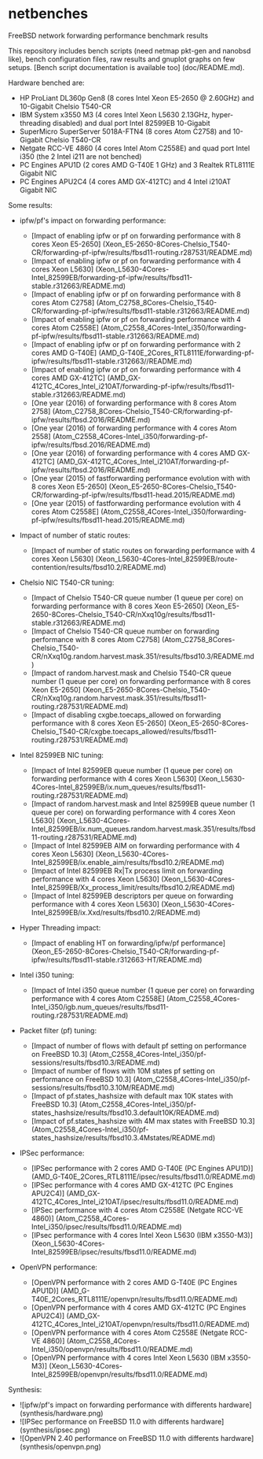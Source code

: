 # netbenches
FreeBSD network forwarding performance benchmark results

This repository includes bench scripts (need netmap pkt-gen and nanobsd like), bench configuration files, raw results and gnuplot graphs on few setups.
[Bench script documentation is available too] (doc/README.md).

Hardware benched are:
 - HP ProLiant DL360p Gen8 (8 cores Intel Xeon E5-2650 @ 2.60GHz) and 10-Gigabit Chelsio T540-CR
 - IBM System x3550 M3 (4 cores Intel Xeon L5630 2.13GHz, hyper-threading disabled) and dual port Intel 82599EB 10-Gigabit
 - SuperMicro SuperServer 5018A-FTN4 (8 cores Atom C2758) and 10-Gigabit Chelsio T540-CR
 - Netgate RCC-VE 4860 (4 cores Intel Atom C2558E) and quad port Intel i350 (the 2 Intel i211 are not benched)
 - PC Engines APU1D (2 cores AMD G-T40E 1 GHz) and 3 Realtek RTL8111E Gigabit NIC
 - PC Engines APU2C4 (4 cores AMD GX-412TC) and 4 Intel i210AT Gigabit NIC

Some results:
 - ipfw/pf's impact on forwarding performance:
    - [Impact of enabling ipfw or pf on forwarding performance with 8 cores Xeon E5-2650] (Xeon_E5-2650-8Cores-Chelsio_T540-CR/forwarding-pf-ipfw/results/fbsd11-routing.r287531/README.md)
    - [Impact of enabling ipfw or pf on forwarding performance with 4 cores Xeon L5630] (Xeon_L5630-4Cores-Intel_82599EB/forwarding-pf-ipfw/results/fbsd11-stable.r312663/README.md)
    - [Impact of enabling ipfw or pf on forwarding performance with 8 cores Atom C2758] (Atom_C2758_8Cores-Chelsio_T540-CR/forwarding-pf-ipfw/results/fbsd11-stable.r312663/README.md)
    - [Impact of enabling ipfw or pf on forwarding performance with 4 cores Atom C2558E] (Atom_C2558_4Cores-Intel_i350/forwarding-pf-ipfw/results/fbsd11-stable.r312663/README.md)
    - [Impact of enabling ipfw or pf on forwarding performance with 2 cores AMD G-T40E] (AMD_G-T40E_2Cores_RTL8111E/forwarding-pf-ipfw/results/fbsd11-stable.r312663//README.md)
    - [Impact of enabling ipfw or pf on forwarding performance with 4 cores AMD GX-412TC] (AMD_GX-412TC_4Cores_Intel_i210AT/forwarding-pf-ipfw/results/fbsd11-stable.r312663/README.md)
    - [One year (2016) of forwarding performance with 8 cores Atom 2758] (Atom_C2758_8Cores-Chelsio_T540-CR/forwarding-pf-ipfw/results/fbsd.2016/README.md)
    - [One year (2016) of forwarding performance with 4 cores Atom 2558] (Atom_C2558_4Cores-Intel_i350/forwarding-pf-ipfw/results/fbsd.2016/README.md)
    - [One year (2016) of forwarding performance with 4 cores AMD GX-412TC] (AMD_GX-412TC_4Cores_Intel_i210AT/forwarding-pf-ipfw/results/fbsd.2016/README.md)
    - [One year (2015) of fastforwarding performance evolution with with 8 cores Xeon E5-2650] (Xeon_E5-2650-8Cores-Chelsio_T540-CR/forwarding-pf-ipfw/results/fbsd11-head.2015/README.md)
    - [One year (2015) of fastforwarding performance evolution with 4 cores Atom C2558E] (Atom_C2558_4Cores-Intel_i350/forwarding-pf-ipfw/results/fbsd11-head.2015/README.md)


 - Impact of number of static routes:
    - [Impact of number of static routes on forwarding performance with 4 cores Xeon L5630] (Xeon_L5630-4Cores-Intel_82599EB/route-contention/results/fbsd10.2/README.md)
 - Chelsio NIC T540-CR tuning:
    - [Impact of Chelsio T540-CR queue number (1 queue per core) on forwarding performance with 8 cores Xeon E5-2650] (Xeon_E5-2650-8Cores-Chelsio_T540-CR/nXxq10g/results/fbsd11-stable.r312663/README.md)
    - [Impact of Chelsio T540-CR queue number on forwarding performance with 8 cores Atom C2758] (Atom_C2758_8Cores-Chelsio_T540-CR/nXxq10g.random.harvest.mask.351/results/fbsd10.3/README.md)
    - [Impact of random.harvest.mask and Chelsio T540-CR queue number (1 queue per core) on forwarding performance with 8 cores Xeon E5-2650] (Xeon_E5-2650-8Cores-Chelsio_T540-CR/nXxq10g.random.harvest.mask.351/results/fbsd11-routing.r287531/README.md)
    - [Impact of disabling cxgbe.toecaps_allowed on forwarding performance with 8 cores Xeon E5-2650] (Xeon_E5-2650-8Cores-Chelsio_T540-CR/cxgbe.toecaps_allowed/results/fbsd11-routing.r287531/README.md)
 - Intel 82599EB NIC tuning:
    - [Impact of Intel 82599EB queue number (1 queue per core) on forwarding performance with 4 cores Xeon L5630] (Xeon_L5630-4Cores-Intel_82599EB/ix.num_queues/results/fbsd11-routing.r287531/README.md)	
    - [Impact of random.harvest.mask and Intel 82599EB queue number (1 queue per core) on forwarding performance with 4 cores Xeon L5630] (Xeon_L5630-4Cores-Intel_82599EB/ix.num_queues.random.harvest.mask.351/results/fbsd11-routing.r287531/README.md)
	- [Impact of Intel 82599EB AIM on forwarding performance with 4 cores Xeon L5630] (Xeon_L5630-4Cores-Intel_82599EB/ix.enable_aim/results/fbsd10.2/README.md)
    - [Impact of Intel 82599EB Rx|Tx process limit on forwarding performance with 4 cores Xeon L5630] (Xeon_L5630-4Cores-Intel_82599EB/Xx_process_limit/results/fbsd10.2/README.md)
    - [Impact of Intel 82599EB descriptors per queue on forwarding performance with 4 cores Xeon L5630] (Xeon_L5630-4Cores-Intel_82599EB/ix.Xxd/results/fbsd10.2/README.md)
 - Hyper Threading impact:
    - [Impact of enabling HT on forwarding/ipfw/pf performance] (Xeon_E5-2650-8Cores-Chelsio_T540-CR/forwarding-pf-ipfw/results/fbsd11-stable.r312663-HT/README.md)
 - Intel i350 tuning:
    - [Impact of Intel i350 queue number (1 queue per core) on forwarding performance with 4 cores Atom C2558E] (Atom_C2558_4Cores-Intel_i350/igb.num_queues/results/fbsd11-routing.r287531/README.md)
 - Packet filter (pf) tuning:
    - [Impact of number of flows with default pf setting on performance on FreeBSD 10.3] (Atom_C2558_4Cores-Intel_i350/pf-sessions/results/fbsd10.3/README.md)
    - [Impact of number of flows with 10M states pf setting on performance on FreeBSD 10.3] (Atom_C2558_4Cores-Intel_i350/pf-sessions/results/fbsd10.3.10M/README.md)
    - [Impact of pf.states_hashsize with default max 10K states with FreeBSD 10.3] (Atom_C2558_4Cores-Intel_i350/pf-states_hashsize/results/fbsd10.3.default10K/README.md)
    - [Impact of pf.states_hashsize with 4M max states with FreeBSD 10.3] (Atom_C2558_4Cores-Intel_i350/pf-states_hashsize/results/fbsd10.3.4Mstates/README.md)

 - IPSec performance:
    - [IPSec performance with 2 cores AMD G-T40E (PC Engines APU1D)] (AMD_G-T40E_2Cores_RTL8111E/ipsec/results/fbsd11.0/README.md)
    - [IPSec performance with 4 cores AMD GX-412TC (PC Engines APU2C4)] (AMD_GX-412TC_4Cores_Intel_i210AT/ipsec/results/fbsd11.0/README.md)
    - [IPSec performance with 4 cores Atom C2558E (Netgate RCC-VE 4860)] (Atom_C2558_4Cores-Intel_i350/ipsec/results/fbsd11.0/README.md)
    - [IPsec performance with 4 cores Intel Xeon L5630 (IBM x3550-M3)] (Xeon_L5630-4Cores-Intel_82599EB/ipsec/results/fbsd11.0/README.md)

 - OpenVPN performance:
    - [OpenVPN performance with 2 cores AMD G-T40E (PC Engines APU1D)] (AMD_G-T40E_2Cores_RTL8111E/openvpn/results/fbsd11.0/README.md)
    - [OpenVPN performance with 4 cores AMD GX-412TC (PC Engines APU2C4)] (AMD_GX-412TC_4Cores_Intel_i210AT/openvpn/results/fbsd11.0/README.md)
    - [OpenVPN performance with 4 cores Atom C2558E (Netgate RCC-VE 4860)] (Atom_C2558_4Cores-Intel_i350/openvpn/results/fbsd11.0/README.md)
    - [OpenVPN performance with 4 cores Intel Xeon L5630 (IBM x3550-M3)] (Xeon_L5630-4Cores-Intel_82599EB/openvpn/results/fbsd11.0/README.md)

Synthesis:
  - ![ipfw/pf's impact on forwarding performance with differents hardware] (synthesis/hardware.png)
  - ![IPSec performance on FreeBSD 11.0 with differents hardware] (synthesis/ipsec.png)
  - ![OpenVPN 2.40 performance on FreeBSD 11.0 with differents hardware] (synthesis/openvpn.png)

